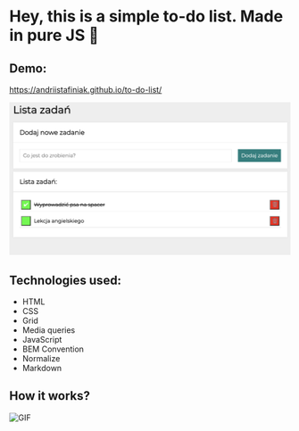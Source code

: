 # Hey, this is a simple to-do list. Made in pure JS 🙂

## Demo:
https://andriistafiniak.github.io/to-do-list/

![MainIMG](images/main.png)

## Technologies used:
- HTML
- CSS
- Grid
- Media queries
- JavaScript
- BEM Convention
- Normalize
- Markdown

## How it works?
![GIF](https://media.giphy.com/media/v1.Y2lkPTc5MGI3NjExYTgxZTg4MzY2YmMwMTRlNDc0OThkYzg0MTVjYTg4YzVhMDFhMzNkYiZlcD12MV9pbnRlcm5hbF9naWZzX2dpZklkJmN0PWc/VGotapkzeZraGdxm1L/giphy.gif)

